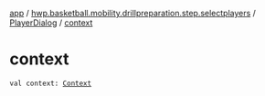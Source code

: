 [app](../../index.md) / [hwp.basketball.mobility.drillpreparation.step.selectplayers](../index.md) / [PlayerDialog](index.md) / [context](.)

# context

`val context: `[`Context`](https://developer.android.com/reference/android/content/Context.html)